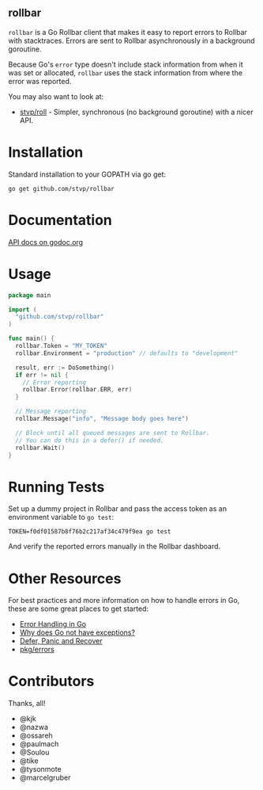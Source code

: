 rollbar
-------

`rollbar` is a Go Rollbar client that makes it easy to report errors to Rollbar
with stacktraces. Errors are sent to Rollbar asynchronously in a background
goroutine.

Because Go's `error` type doesn't include stack information from when it was set
or allocated, `rollbar` uses the stack information from where the error was
reported.

You may also want to look at:

* [stvp/roll](https://github.com/stvp/roll) - Simpler, synchronous (no
  background goroutine) with a nicer API.

Installation
=============

Standard installation to your GOPATH via go get:

```
go get github.com/stvp/rollbar
```

Documentation
=============

[API docs on godoc.org](http://godoc.org/github.com/stvp/rollbar)

Usage
=====

```go
package main

import (
  "github.com/stvp/rollbar"
)

func main() {
  rollbar.Token = "MY_TOKEN"
  rollbar.Environment = "production" // defaults to "development"

  result, err := DoSomething()
  if err != nil {
    // Error reporting
    rollbar.Error(rollbar.ERR, err)
  }

  // Message reporting
  rollbar.Message("info", "Message body goes here")

  // Block until all queued messages are sent to Rollbar.
  // You can do this in a defer() if needed.
  rollbar.Wait()
}
```

Running Tests
=============

Set up a dummy project in Rollbar and pass the access token as an environment
variable to `go test`:

    TOKEN=f0df01587b8f76b2c217af34c479f9ea go test

And verify the reported errors manually in the Rollbar dashboard.

Other Resources
===============

For best practices and more information on how to handle errors in Go, these are
some great places to get started:

* [Error Handling in Go](https://blog.golang.org/error-handling-and-go)
* [Why does Go not have exceptions?](https://golang.org/doc/faq#exceptions)
* [Defer, Panic and Recover](https://blog.golang.org/defer-panic-and-recover)
* [pkg/errors](https://github.com/pkg/errors)

Contributors
============

Thanks, all!

* @kjk
* @nazwa
* @ossareh
* @paulmach
* @Soulou
* @tike
* @tysonmote
* @marcelgruber

